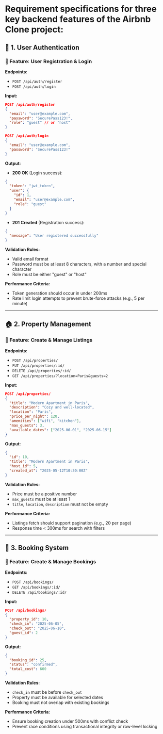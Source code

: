 # Requirement specifications for three key backend features of the Airbnb Clone project: 

## 🔐 1. User Authentication

### 📌 Feature: User Registration & Login

**Endpoints:**

* `POST /api/auth/register`
* `POST /api/auth/login`

**Input:**

```json
POST /api/auth/register
{
  "email": "user@example.com",
  "password": "SecurePass123!",
  "role": "guest" // or "host"
}
```

```json
POST /api/auth/login
{
  "email": "user@example.com",
  "password": "SecurePass123!"
}
```

**Output:**

* **200 OK** (Login success):

```json
{
  "token": "jwt_token",
  "user": {
    "id": 1,
    "email": "user@example.com",
    "role": "guest"
  }
}
```

* **201 Created** (Registration success):

```json
{
  "message": "User registered successfully"
}
```

**Validation Rules:**

* Valid email format
* Password must be at least 8 characters, with a number and special character
* Role must be either "guest" or "host"

**Performance Criteria:**

* Token generation should occur in under 200ms
* Rate limit login attempts to prevent brute-force attacks (e.g., 5 per minute)

---

## 🏠 2. Property Management

### 📌 Feature: Create & Manage Listings

**Endpoints:**

* `POST /api/properties/`
* `PUT /api/properties/:id/`
* `DELETE /api/properties/:id/`
* `GET /api/properties/?location=Paris&guests=2`

**Input:**

```json
POST /api/properties/
{
  "title": "Modern Apartment in Paris",
  "description": "Cozy and well-located",
  "location": "Paris",
  "price_per_night": 120,
  "amenities": ["wifi", "kitchen"],
  "max_guests": 3,
  "available_dates": ["2025-06-01", "2025-06-15"]
}
```

**Output:**

```json
{
  "id": 10,
  "title": "Modern Apartment in Paris",
  "host_id": 5,
  "created_at": "2025-05-12T10:30:00Z"
}
```

**Validation Rules:**

* Price must be a positive number
* `max_guests` must be at least 1
* `title`, `location`, `description` must not be empty

**Performance Criteria:**

* Listings fetch should support pagination (e.g., 20 per page)
* Response time < 300ms for search with filters

---

## 📅 3. Booking System

### 📌 Feature: Create & Manage Bookings

**Endpoints:**

* `POST /api/bookings/`
* `GET /api/bookings/:id/`
* `DELETE /api/bookings/:id/`

**Input:**

```json
POST /api/bookings/
{
  "property_id": 10,
  "check_in": "2025-06-05",
  "check_out": "2025-06-10",
  "guest_id": 2
}
```

**Output:**

```json
{
  "booking_id": 25,
  "status": "confirmed",
  "total_cost": 600
}
```

**Validation Rules:**

* `check_in` must be before `check_out`
* Property must be available for selected dates
* Booking must not overlap with existing bookings

**Performance Criteria:**

* Ensure booking creation under 500ms with conflict check
* Prevent race conditions using transactional integrity or row-level locking


